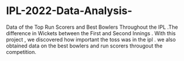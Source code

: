 # IPL-2022-Data-Analysis-
Data of the Top Run Scorers and Best Bowlers Throughout the IPL .The difference in Wickets between the First and Second  Innings . With this project , we discovered how important the toss was in the ipl . we also obtained data on the best bowlers and run scorers througout the competition.
